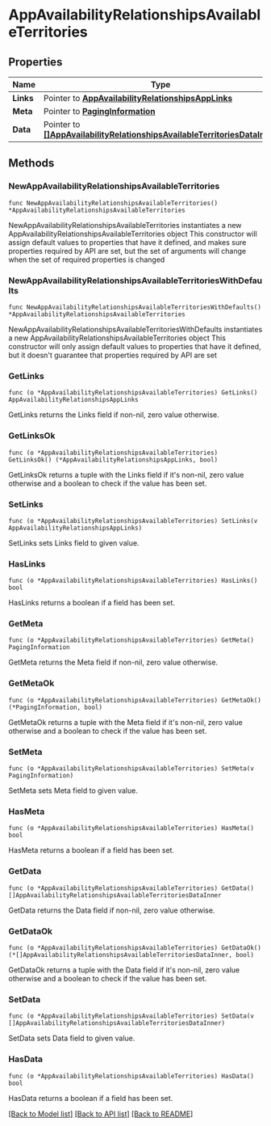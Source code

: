 # AppAvailabilityRelationshipsAvailableTerritories

## Properties

Name | Type | Description | Notes
------------ | ------------- | ------------- | -------------
**Links** | Pointer to [**AppAvailabilityRelationshipsAppLinks**](AppAvailabilityRelationshipsAppLinks.md) |  | [optional] 
**Meta** | Pointer to [**PagingInformation**](PagingInformation.md) |  | [optional] 
**Data** | Pointer to [**[]AppAvailabilityRelationshipsAvailableTerritoriesDataInner**](AppAvailabilityRelationshipsAvailableTerritoriesDataInner.md) |  | [optional] 

## Methods

### NewAppAvailabilityRelationshipsAvailableTerritories

`func NewAppAvailabilityRelationshipsAvailableTerritories() *AppAvailabilityRelationshipsAvailableTerritories`

NewAppAvailabilityRelationshipsAvailableTerritories instantiates a new AppAvailabilityRelationshipsAvailableTerritories object
This constructor will assign default values to properties that have it defined,
and makes sure properties required by API are set, but the set of arguments
will change when the set of required properties is changed

### NewAppAvailabilityRelationshipsAvailableTerritoriesWithDefaults

`func NewAppAvailabilityRelationshipsAvailableTerritoriesWithDefaults() *AppAvailabilityRelationshipsAvailableTerritories`

NewAppAvailabilityRelationshipsAvailableTerritoriesWithDefaults instantiates a new AppAvailabilityRelationshipsAvailableTerritories object
This constructor will only assign default values to properties that have it defined,
but it doesn't guarantee that properties required by API are set

### GetLinks

`func (o *AppAvailabilityRelationshipsAvailableTerritories) GetLinks() AppAvailabilityRelationshipsAppLinks`

GetLinks returns the Links field if non-nil, zero value otherwise.

### GetLinksOk

`func (o *AppAvailabilityRelationshipsAvailableTerritories) GetLinksOk() (*AppAvailabilityRelationshipsAppLinks, bool)`

GetLinksOk returns a tuple with the Links field if it's non-nil, zero value otherwise
and a boolean to check if the value has been set.

### SetLinks

`func (o *AppAvailabilityRelationshipsAvailableTerritories) SetLinks(v AppAvailabilityRelationshipsAppLinks)`

SetLinks sets Links field to given value.

### HasLinks

`func (o *AppAvailabilityRelationshipsAvailableTerritories) HasLinks() bool`

HasLinks returns a boolean if a field has been set.

### GetMeta

`func (o *AppAvailabilityRelationshipsAvailableTerritories) GetMeta() PagingInformation`

GetMeta returns the Meta field if non-nil, zero value otherwise.

### GetMetaOk

`func (o *AppAvailabilityRelationshipsAvailableTerritories) GetMetaOk() (*PagingInformation, bool)`

GetMetaOk returns a tuple with the Meta field if it's non-nil, zero value otherwise
and a boolean to check if the value has been set.

### SetMeta

`func (o *AppAvailabilityRelationshipsAvailableTerritories) SetMeta(v PagingInformation)`

SetMeta sets Meta field to given value.

### HasMeta

`func (o *AppAvailabilityRelationshipsAvailableTerritories) HasMeta() bool`

HasMeta returns a boolean if a field has been set.

### GetData

`func (o *AppAvailabilityRelationshipsAvailableTerritories) GetData() []AppAvailabilityRelationshipsAvailableTerritoriesDataInner`

GetData returns the Data field if non-nil, zero value otherwise.

### GetDataOk

`func (o *AppAvailabilityRelationshipsAvailableTerritories) GetDataOk() (*[]AppAvailabilityRelationshipsAvailableTerritoriesDataInner, bool)`

GetDataOk returns a tuple with the Data field if it's non-nil, zero value otherwise
and a boolean to check if the value has been set.

### SetData

`func (o *AppAvailabilityRelationshipsAvailableTerritories) SetData(v []AppAvailabilityRelationshipsAvailableTerritoriesDataInner)`

SetData sets Data field to given value.

### HasData

`func (o *AppAvailabilityRelationshipsAvailableTerritories) HasData() bool`

HasData returns a boolean if a field has been set.


[[Back to Model list]](../README.md#documentation-for-models) [[Back to API list]](../README.md#documentation-for-api-endpoints) [[Back to README]](../README.md)


